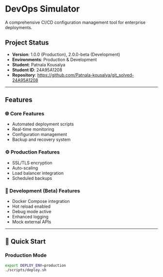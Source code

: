 # DevOps Simulator

A comprehensive CI/CD configuration management tool for enterprise deployments.

## Project Status
- **Version**: 1.0.0 (Production), 2.0.0-beta (Development)
- **Environments**: Production & Development
- **Student**: Patnala Kousalya
- **Student ID**: 24A95A1208
- **Repository**: https://github.com/Patnala-kousalya/git_solved-24A95A1208

---

## Features

### 🌐 Core Features
- Automated deployment scripts
- Real-time monitoring
- Configuration management
- Backup and recovery system

### ⚙️ Production Features
- SSL/TLS encryption
- Auto-scaling
- Load balancer integration
- Scheduled backups

### 🧪 Development (Beta) Features
- Docker Compose integration
- Hot reload enabled
- Debug mode active
- Enhanced logging
- Mock external APIs

---

## 🚀 Quick Start

### Production Mode
```bash
export DEPLOY_ENV=production
./scripts/deploy.sh
